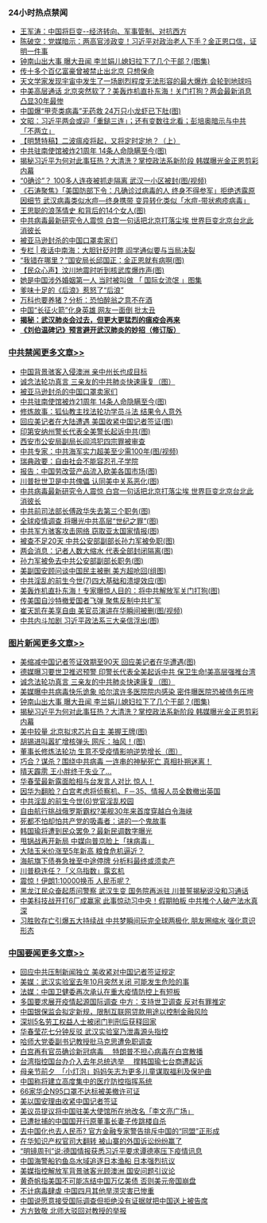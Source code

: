 <div class="catlist">
<h3>24小时热点禁闻</h3>
<ul>
<li><a href="https://github.com/fqnews/bnews/blob/master/baitai/20200509/1324840.md">王军涛：中国将巨变--经济转向、军事管制、对抗西方</a></li>
<li><a href="https://github.com/fqnews/bnews/blob/master/cbnews/20200509/1324860.md">陈破空：党媒暗示：两高官涉政变！习近平对政治老人下手？金正恩口信，证明一件事 </a></li>
<li><a href="https://github.com/fqnews/bnews/blob/master/topimagenews/20200509/1325550.md">钟南山出大事 曝大丑闻 李兰娟儿媳妇拉下了几个干部？(图集)</a></li>
<li><a href="https://github.com/fqnews/bnews/blob/master/comments/20200509/1324930.md">传十多个百亿富豪曾被禁止出北京 只想保命</a></li>
<li><a href="https://github.com/fqnews/bnews/blob/master/comments/20200509/1324843.md">天文学家发现宇宙中发生了一场剧烈程度无法形容的最大爆炸 会轮到地球吗</a></li>
<li><a href="https://github.com/fqnews/bnews/blob/master/cnnews/20200509/1325154.md">中美高层通话 北京突然软了？美轰炸机直扑东海！关门打狗？两会最新消息 凸显30年最惨</a></li>
<li><a href="https://github.com/fqnews/bnews/blob/master/cnnews/20200509/1325166.md">中国爆“甲壳类病毒”无药救 24万只小龙虾已下肚(图)</a></li>
<li><a href="https://github.com/fqnews/bnews/blob/master/cbnews/20200509/1324861.md">文昭：习近平两会或迎「重鎚三连」；还有变数往北看；彭培奥暗示与中共「不两立」 </a></li>
<li><a href="https://github.com/fqnews/bnews/blob/master/headline/20200509/1323152.md">【明慧特稿】二波瘟疫将起，又将定时定地？（上）</a></li>
<li><a href="https://github.com/fqnews/bnews/blob/master/cbnews/20200509/1325492.md">中共驻南使馆被炸21周年 14条人命隐瞒至今(图)</a></li>
<li><a href="https://github.com/fqnews/bnews/blob/master/topimagenews/20200509/1325299.md">揭秘习近平为何对此事狂热？大清洗？掌控政法系新阶段 韩媒曝光金正恩剪彩内幕</a></li>
<li><a href="https://github.com/fqnews/bnews/blob/master/cnnews/20200509/1325174.md">“0确诊”？ 100多人连夜被抓走隔离 武汉一小区被封(图/视频)</a></li>
<li><a href="https://github.com/fqnews/bnews/blob/master/bannedvideo/20200509/1324875.md">《石涛聚焦》「美国防部下令：凡确诊过病毒的人 终身不得参军」拒绝透露原因细节 武汉病毒类似水痘—终身携带 变异转化类似「水痘-带状疱疹病毒」 </a></li>
<li><a href="https://github.com/fqnews/bnews/blob/master/cnnews/20200509/1325150.md">王思聪的浪荡情史 和背后的14个女人(图)</a></li>
<li><a href="https://github.com/fqnews/bnews/blob/master/cbnews/20200509/1325349.md">中共病毒最新研究令人震惊 白宫一句话把北京打落尘埃 世界巨变北京台北此消彼长</a></li>
<li><a href="https://github.com/fqnews/bnews/blob/master/cbnews/20200509/1325520.md">被亚马逊封杀的中国口罩卖家们</a></li>
<li><a href="https://github.com/fqnews/bnews/blob/master/cbnews/20200509/1324841.md">专栏 | 夜话中南海：大胆针砭时弊   阎学通似要与当局决裂</a></li>
<li><a href="https://github.com/fqnews/bnews/blob/master/cnnews/hknews/20200509/1324988.md">“我错在哪里？”国安局长邱国正：金正恩就有病啊(图)</a></li>
<li><a href="https://github.com/fqnews/bnews/blob/master/comments/20200509/1324909.md">【民众心声】汶川地震时听到核武库爆炸声(图)</a></li>
<li><a href="https://github.com/fqnews/bnews/blob/master/cnnews/20200509/1325184.md">她是中国涉外婚姻第一人 当时被叫做 「 国际女流氓 」图集</a></li>
<li><a href="https://github.com/fqnews/bnews/blob/master/headline/20200509/1324846.md">爹味十足的《后浪》惹怒了“后浪”</a></li>
<li><a href="https://github.com/fqnews/bnews/blob/master/comments/20200509/1324878.md">万科也要养猪？分析：恐怕醉翁之意不在酒</a></li>
<li><a href="https://github.com/fqnews/bnews/blob/master/headline/20200509/1324876.md">中国“长征火箭”化身英雄 网友一面倒 批太丑</a></li>
<li><b><a href="https://github.com/fqnews/bnews/blob/master/comments/20200211/1275071.md" target="_blank">揭秘：武汉肺炎会过去，但更大更猛烈的瘟疫会再来</a></b></li>
<li><b><a href="https://github.com/fqnews/bnews/blob/master/comments/20200207/1272816.md" target="_blank">《刘伯温碑记》预言避开武汉肺炎的妙招（修订版）</a></b></li>
</ul>
</div>

<div class="catlist">
<h3><a href="https://github.com/fqnews/bnews/blob/master/cbnews/" target="_blank">中共禁闻</a><span><a href="https://github.com/fqnews/bnews/blob/master/cbnews/" target="_blank" rel="nofollow">更多文章>></a></span></h3>
<ul>
<li><a href="https://github.com/fqnews/bnews/blob/master/cbnews/20200509/1325595.md" target="_blank">中国背景骇客入侵澳洲 亲中州长也成目标</a></li>
<li><a href="https://github.com/fqnews/bnews/blob/master/comments/20200509/1325534.md" target="_blank">诚念法轮功真言 三亲友的中共肺炎快速康复（图）</a></li>
<li><a href="https://github.com/fqnews/bnews/blob/master/cbnews/20200509/1325520.md" target="_blank">被亚马逊封杀的中国口罩卖家们</a></li>
<li><a href="https://github.com/fqnews/bnews/blob/master/cbnews/20200509/1325492.md" target="_blank">中共驻南使馆被炸21周年 14条人命隐瞒至今(图)</a></li>
<li><a href="https://github.com/fqnews/bnews/blob/master/cbnews/20200509/1325284.md" target="_blank">修炼故事：狐仙教主找法轮功学员斗法  结果令人意外</a></li>
<li><a href="https://github.com/fqnews/bnews/blob/master/cbnews/20200509/1325356.md" target="_blank">回应美记者在大陆遭遇 美国收紧中国记者签证(图)</a></li>
<li><a href="https://github.com/fqnews/bnews/blob/master/cbnews/20200509/1325355.md" target="_blank">印第安纳州警长代表全美警长起诉中共(图)</a></li>
<li><a href="https://github.com/fqnews/bnews/blob/master/cbnews/20200509/1325354.md" target="_blank">西安市公安局副局长阎鸿犯四宗罪被审查</a></li>
<li><a href="https://github.com/fqnews/bnews/blob/master/cbnews/20200509/1325353.md" target="_blank">中共专家：中共海军实力超美至少需100年(图/视频)</a></li>
<li><a href="https://github.com/fqnews/bnews/blob/master/cbnews/20200509/1325352.md" target="_blank">瑞典政要：自由社会不能容忍孔子学院</a></li>
<li><a href="https://github.com/fqnews/bnews/blob/master/cbnews/20200509/1325351.md" target="_blank">报告：中国劳改营产品流入欧美各国市场(图)</a></li>
<li><a href="https://github.com/fqnews/bnews/blob/master/cbnews/20200509/1325350.md" target="_blank">川普批世卫是中共傀儡 认同美中关系恶化(图)</a></li>
<li><a href="https://github.com/fqnews/bnews/blob/master/cbnews/20200509/1325349.md" target="_blank">中共病毒最新研究令人震惊 白宫一句话把北京打落尘埃 世界巨变北京台北此消彼长</a></li>
<li><a href="https://github.com/fqnews/bnews/blob/master/cbnews/20200509/1325348.md" target="_blank">中共前司法部长傅政华失去第三个职务(图)</a></li>
<li><a href="https://github.com/fqnews/bnews/blob/master/cbnews/20200509/1325347.md" target="_blank">全球疫情调查 将曝光中共高层“世纪之罪”(图)</a></li>
<li><a href="https://github.com/fqnews/bnews/blob/master/cbnews/20200509/1325346.md" target="_blank">中共军方骇客攻击网络 窃取亚太国家情报(图)</a></li>
<li><a href="https://github.com/fqnews/bnews/blob/master/cbnews/20200509/1325345.md" target="_blank">被查不足20天 中共公安部副部长孙力军被免职(图)</a></li>
<li><a href="https://github.com/fqnews/bnews/blob/master/cbnews/20200509/1325344.md" target="_blank">两会消息：记者人数大缩水 代表全部封闭隔离(图)</a></li>
<li><a href="https://github.com/fqnews/bnews/blob/master/cbnews/20200509/1325343.md" target="_blank">孙力军被免去中共公安部副部长职务(图)</a></li>
<li><a href="https://github.com/fqnews/bnews/blob/master/cbnews/20200509/1325342.md" target="_blank">美副国安顾问谈中国民主被删 美方超呛回(组图)</a></li>
<li><a href="https://github.com/fqnews/bnews/blob/master/cbnews/20200509/1325341.md" target="_blank">中共淫乱的前生今世(7)四大基础和溃堤效应(图)</a></li>
<li><a href="https://github.com/fqnews/bnews/blob/master/cbnews/20200509/1325340.md" target="_blank">美轰炸机直扑东海！专家曝惊人目的：将中共解放军关门打狗(图)</a></li>
<li><a href="https://github.com/fqnews/bnews/blob/master/cbnews/20200509/1325339.md" target="_blank">传美国自沙特撤爱国者飞弹 聚焦反制中共扩军</a></li>
<li><a href="https://github.com/fqnews/bnews/blob/master/cbnews/20200509/1325338.md" target="_blank">崔天凯在美享自由 美官员演讲在华瞬间被删(图/视频)</a></li>
<li><a href="https://github.com/fqnews/bnews/blob/master/cbnews/20200509/1325337.md" target="_blank">中共内斗加剧 习近平政法系三大亲信浮出(图)</a></li>

</ul>
</div>
<div class="catlist">
<h3><a href="https://github.com/fqnews/bnews/blob/master/topimagenews/" target="_blank">图片新闻</a><span><a href="https://github.com/fqnews/bnews/blob/master/topimagenews/" target="_blank" rel="nofollow">更多文章>></a></span></h3>
<ul>
<li><a href="https://github.com/fqnews/bnews/blob/master/topimagenews/20200510/1325641.md" target="_blank">美缩减中国记者签证效期至90天 回应美记者在华遭遇(图)</a></li>
<li><a href="https://github.com/fqnews/bnews/blob/master/topimagenews/20200509/1325616.md" target="_blank">德媒曝习要世卫推迟预警 印警长代表全美起诉中共 保卫生命!美高层强推台湾</a></li>
<li><a href="https://github.com/fqnews/bnews/blob/master/comments/20200509/1325534.md" target="_blank">诚念法轮功真言 三亲友的中共肺炎快速康复（图）</a></li>
<li><a href="https://github.com/fqnews/bnews/blob/master/topimagenews/20200509/1325581.md" target="_blank">美媒曝中共病毒快乐诡象 哈尔滨许多医院院内感染 密件曝医院恐被债务压垮</a></li>
<li><a href="https://github.com/fqnews/bnews/blob/master/topimagenews/20200509/1325550.md" target="_blank">钟南山出大事 曝大丑闻 李兰娟儿媳妇拉下了几个干部？(图集)</a></li>
<li><a href="https://github.com/fqnews/bnews/blob/master/topimagenews/20200509/1325299.md" target="_blank">揭秘习近平为何对此事狂热？大清洗？掌控政法系新阶段 韩媒曝光金正恩剪彩内幕</a></li>
<li><a href="https://github.com/fqnews/bnews/blob/master/topimagenews/20200509/1325298.md" target="_blank">美中较量 北京拟求芯片自主 美握王牌(图)</a></li>
<li><a href="https://github.com/fqnews/bnews/blob/master/topimagenews/20200509/1325297.md" target="_blank">胡锡进叫嚣扩增核弹头 网斥：抽风！(图)</a></li>
<li><a href="https://github.com/fqnews/bnews/blob/master/comments/20200508/1324534.md" target="_blank">董事长修炼法轮功 生意不受疫情影响逆势增长（图）</a></li>
<li><a href="https://github.com/fqnews/bnews/blob/master/topimagenews/20200507/1324186.md" target="_blank">巧合？谋杀？围绕中共病毒 一连串的神秘死亡 真相扑朔迷离！</a></li>
<li><a href="https://github.com/fqnews/bnews/blob/master/topimagenews/20200507/1324185.md" target="_blank">晴天霹雳 王小胖终于失业了…</a></li>
<li><a href="https://github.com/fqnews/bnews/blob/master/topimagenews/20200507/1324180.md" target="_blank">华春莹最新露面脸相与台发言人对比 惊人！</a></li>
<li><a href="https://github.com/fqnews/bnews/blob/master/topimagenews/20200507/1324129.md" target="_blank">因华为翻脸？白宫考虑将侦察机、F－35、情报人员全数撤出英国</a></li>
<li><a href="https://github.com/fqnews/bnews/blob/master/topimagenews/20200507/1324128.md" target="_blank">中共淫乱的前生今世(6)党官淫乱校园</a></li>
<li><a href="https://github.com/fqnews/bnews/blob/master/topimagenews/20200507/1324127.md" target="_blank">自由航行挑战俄罗斯霸权?美舰30年来首度穿越白令海峡</a></li>
<li><a href="https://github.com/fqnews/bnews/blob/master/topimagenews/20200507/1324122.md" target="_blank">死都不怕却怕共产党的吸毒者：讲的一个鬼故事</a></li>
<li><a href="https://github.com/fqnews/bnews/blob/master/topimagenews/20200507/1324105.md" target="_blank">韩国瑜将遭到民众罢免？最新民调数字曝光</a></li>
<li><a href="https://github.com/fqnews/bnews/blob/master/topimagenews/20200507/1324099.md" target="_blank">甩锅战再开新局 中媒向普京脸上「抹病毒」</a></li>
<li><a href="https://github.com/fqnews/bnews/blob/master/topimagenews/20200507/1324023.md" target="_blank">大陆玉米价涨至5年新高 粮食危机逼近？</a></li>
<li><a href="https://github.com/fqnews/bnews/blob/master/topimagenews/20200507/1324022.md" target="_blank">海航旗下债券急挫至中途停牌 分析料最终或须卖产</a></li>
<li><a href="https://github.com/fqnews/bnews/blob/master/topimagenews/20200507/1324021.md" target="_blank">川普稳连任？「义乌指数」露玄机</a></li>
<li><a href="https://github.com/fqnews/bnews/blob/master/topimagenews/20200507/1324018.md" target="_blank">震惊！伊朗1:10000换币 人民币呢？</a></li>
<li><a href="https://github.com/fqnews/bnews/blob/master/topimagenews/20200506/1323863.md" target="_blank">黑龙江民众奋起质问警察 武汉生变 国务院再派驻 川普誓揭秘说没和习通话</a></li>
<li><a href="https://github.com/fqnews/bnews/blob/master/topimagenews/20200506/1323827.md" target="_blank">中美科技战开打6厂成赢家 此事惊动习中央！假期拍板 中共推个人破产法水真深</a></li>
<li><a href="https://github.com/fqnews/bnews/blob/master/topimagenews/20200506/1323814.md" target="_blank">习胜败存亡引爆五大持续战 中共梦瞬间玩完全球两极化 朋友圈缩水 强化意识形态</a></li>

</ul>
</div>
<div class="catlist">
<h3><a href="https://github.com/fqnews/bnews/blob/master/headline/" target="_blank">中国要闻</a><span><a href="https://github.com/fqnews/bnews/blob/master/headline/" target="_blank" rel="nofollow">更多文章>></a></span></h3>
<ul>
<li><a href="https://github.com/fqnews/bnews/blob/master/headline/20200510/1325653.md" target="_blank">回应中共压制新闻独立 美收紧对中国记者签证规定</a></li>
<li><a href="https://github.com/fqnews/bnews/blob/master/headline/20200510/1325647.md" target="_blank">美媒：武汉实验室去年10月突然关闭 可能发生危险的事</a></li>
<li><a href="https://github.com/fqnews/bnews/blob/master/headline/20200510/1325646.md" target="_blank">法媒：中国卫健委再次承认在重大疫情防控上有短板</a></li>
<li><a href="https://github.com/fqnews/bnews/blob/master/headline/20200510/1325643.md" target="_blank">多国要求展开疫情起源国际调查 中方：支持世卫调查 反对有罪推定</a></li>
<li><a href="https://github.com/fqnews/bnews/blob/master/headline/20200509/1325612.md" target="_blank">中国银保监会拟定新规，限制互联网贷款用途以控制金融风险</a></li>
<li><a href="https://github.com/fqnews/bnews/blob/master/headline/20200509/1325606.md" target="_blank">深圳5名劳工权益人士被闭门判刑后获释回家</a></li>
<li><a href="https://github.com/fqnews/bnews/blob/master/headline/20200509/1325605.md" target="_blank">华春莹花七分钟反驳  武汉实验室乃泄毒源头指控</a></li>
<li><a href="https://github.com/fqnews/bnews/blob/master/headline/20200509/1325596.md" target="_blank">哈师大党委副书记教授批马克思遭免职调查</a></li>
<li><a href="https://github.com/fqnews/bnews/blob/master/headline/20200509/1325593.md" target="_blank">白宫再有官员确诊新冠病毒　 特朗普不担心病毒在白宫散播</a></li>
<li><a href="https://github.com/fqnews/bnews/blob/master/headline/20200509/1325592.md" target="_blank">台湾指控国台办介入去年总统选举　 撑韩国瑜七台商遭起诉</a></li>
<li><a href="https://github.com/fqnews/bnews/blob/master/headline/20200509/1325591.md" target="_blank">母亲节前夕　「小灯泡」妈妈矢志为更多儿童谋取福利及保护曲</a></li>
<li><a href="https://github.com/fqnews/bnews/blob/master/headline/20200509/1325575.md" target="_blank">中国称将建立高度集中的医疗防控指挥系统</a></li>
<li><a href="https://github.com/fqnews/bnews/blob/master/headline/20200509/1325574.md" target="_blank">66家华企N95口罩不达标被美撤许可证</a></li>
<li><a href="https://github.com/fqnews/bnews/blob/master/headline/20200509/1325573.md" target="_blank">美以国安理由收紧中国记者签证</a></li>
<li><a href="https://github.com/fqnews/bnews/blob/master/headline/20200509/1325572.md" target="_blank">美议员提议将中国驻美大使馆所在地改名「李文亮广场」</a></li>
<li><a href="https://github.com/fqnews/bnews/blob/master/headline/20200509/1325571.md" target="_blank">已遭批捕的中国国开行原董事长妻子传跳楼自杀</a></li>
<li><a href="https://github.com/fqnews/bnews/blob/master/headline/20200509/1325570.md" target="_blank">去中国化也去人民币? 官方金融专家警告排斥中国的“同盟”正形成</a></li>
<li><a href="https://github.com/fqnews/bnews/blob/master/headline/20200509/1325558.md" target="_blank">在华知识产权官司大翻转 被山寨的外国诉讼纷纷赢了</a></li>
<li><a href="https://github.com/fqnews/bnews/blob/master/headline/20200509/1325548.md" target="_blank">“明镜周刊”说:德国情报获悉习近平要求谭德塞压下疫情讯息</a></li>
<li><a href="https://github.com/fqnews/bnews/blob/master/headline/20200509/1325519.md" target="_blank">中国海警船钓鱼岛水域追逐日本渔船 日本强烈抗议</a></li>
<li><a href="https://github.com/fqnews/bnews/blob/master/headline/20200509/1325518.md" target="_blank">美媒指控解放军背景骇客光顾澳洲 国安问题引议论</a></li>
<li><a href="https://github.com/fqnews/bnews/blob/master/headline/20200509/1325490.md" target="_blank">黄奇帆指美国不可能冻结中国万亿美债 否则美元帝国崩盘</a></li>
<li><a href="https://github.com/fqnews/bnews/blob/master/headline/20200509/1325489.md" target="_blank">不计病毒肆虐 中国四月其他旱涝灾害已惨重</a></li>
<li><a href="https://github.com/fqnews/bnews/blob/master/headline/20200509/1325488.md" target="_blank">中国说愿意接受国际调查但拒绝没有证据就把中国送上被告席</a></li>
<li><a href="https://github.com/fqnews/bnews/blob/master/headline/20200509/1325487.md" target="_blank">方方致敬 北师大驳回对教授的举报</a></li>

</ul>
</div>